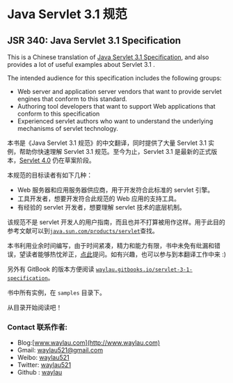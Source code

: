 # Java Servlet 3.1 规范

## JSR 340: Java Servlet 3.1 Specification

This is a Chinese translation of [Java Servlet 3.1 Specification](https://jcp.org/en/jsr/detail?id=340), and also provides a lot of useful examples about Servlet 3.1 .

The intended audience for this specification includes the following groups:

*   Web server and application server vendors that want to provide servlet engines that conform to this standard.
*   Authoring tool developers that want to support Web applications that conform to this specification
*   Experienced servlet authors who want to understand the underlying mechanisms of servlet technology.

本书是《Java Servlet 3.1 规范》的中文翻译，同时提供了大量 Servlet 3.1 实例，帮助你快速理解 Servlet 3.1 规范。至今为止，Servlet 3.1 是最新的正式版本，[Servlet 4.0](https://jcp.org/en/jsr/detail?id=369) 仍在草案阶段。

本规范的目标读者有如下几种：

*   Web 服务器和应用服务器供应商，用于开发符合此标准的 servlet 引擎。
*   工具开发者，想要开发符合此规范的 Web 应用的支持工具。
*   有经验的 servlet 开发者，想要理解 servlet 技术的底层机制。

该规范不是 servlet 开发人的用户指南，而且也并不打算被用作这样。用于此目的参考文献可以到[`java.sun.com/products/servlet`](http://java.sun.com/products/servlet)查找。

本书利用业余时间编写，由于时间紧凑，精力和能力有限，书中未免有纰漏和错误，望读者能够热忱斧正，[点此](https://github.com/waylau/servlet-3.1-specification/issues)提问。如有兴趣，也可以参与到本翻译工作中来 :)

另外有 GitBook 的版本方便阅读 [`waylau.gitbooks.io/servlet-3-1-specification`](http://waylau.gitbooks.io/servlet-3-1-specification)。

书中所有实例，在 `samples` 目录下。

从目录开始阅读吧！

### Contact 联系作者:

*   Blog:[www.waylau.com](http://www.waylau.com)
*   Gmail: waylau521@gmail.com
*   Weibo: [waylau521](http://weibo.com/waylau521)
*   Twitter: [waylau521](https://twitter.com/waylau521)
*   Github : [waylau](https://github.com/waylau)